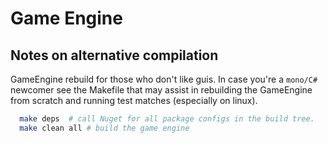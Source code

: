 # Game Engine

## Notes on alternative compilation
GameEngine rebuild for those who don't like guis.
In case you're a `mono/C#` newcomer see the Makefile that may assist in rebuilding the GameEngine from scratch and running test matches (especially on linux).

```bash
  make deps  # call Nuget for all package configs in the build tree.
  make clean all # build the game engine
```

